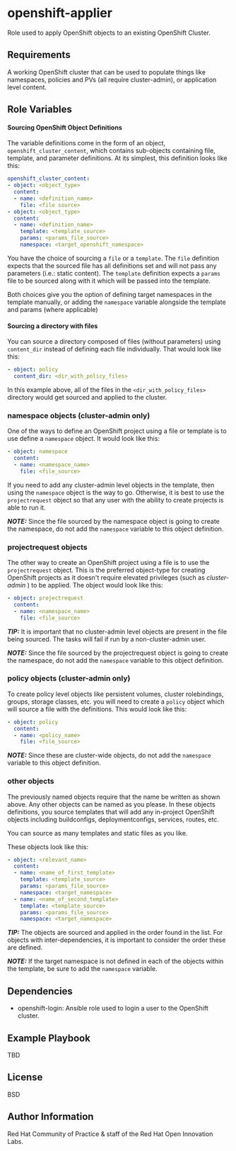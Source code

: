 openshift-applier
=================

Role used to apply OpenShift objects to an existing OpenShift Cluster.


Requirements
------------
A working OpenShift cluster that can be used to populate things like namespaces, policies and PVs (all require cluster-admin), or application level content.


Role Variables
--------------

#### Sourcing OpenShift Object Definitions

The variable definitions come in the form of an object, `openshift_cluster_content`, which contains sub-objects containing file, template, and parameter definitions. At its simplest, this definition looks like this:
 
```yaml
openshift_cluster_content:
- object: <object_type>
  content:
  - name: <definition_name>
    file: <file source>
- object: <object_type>
  content:
  - name: <definition_name>
    template: <template_source>
    params: <params_file_source>
    namespace: <target_openshift_namespace>
```

You have the choice of sourcing a `file` or a `template`. The `file` definition expects that the sourced file has all definitions set and will not pass any parameters (i.e.: static content). The `template` definition expects a `params` file to be sourced along with it which will be passed into the template.

Both choices give you the option of defining target namespaces in the template manually, or adding the `namespace` variable alongside the template and params (where applicable)

#### Sourcing a directory with files

You can source a directory composed of files (without parameters) using `content_dir` instead of defining each file individually. That would look like this:
```yaml
- object: policy
  content_dir: <dir_with_policy_files>
```
In this example above, all of the files in the `<dir_with_policy_files>` directory would get sourced and applied to the cluster.

### namespace objects (cluster-admin only)

One of the ways to define an OpenShift project using a file or template is to use define a `namespace` object. It would look like this:
```yaml
- object: namespace
  content:
  - name: <namespace_name>
    file: <file_source>
```

If you need to add any cluster-admin level objects in the template, then using the `namespace` object is the way to go. Otherwise, it is best to use the `projectrequest` object so that any user with the ability to create projects is able to run it. 

**_NOTE:_** Since the file sourced by the namespace object is going to create the namespace, do not add the `namespace` variable to this object definition.

### projectrequest objects

The other way to create an OpenShift project using a file is to use the `projectrequest` object. This is the preferred object-type for creating OpenShift projects as it doesn't require elevated privileges (such as *cluster-admin* ) to be applied. The object would look like this:
```yaml
- object: projectrequest
  content:
  - name: <namespace_name>
    file: <file_source>
```

**_TIP:_** It is important that no cluster-admin level objects are present in the file being sourced. The tasks will fail if run by a non-cluster-admin user.

**_NOTE:_** Since the file sourced by the projectrequest object is going to create the namespace, do not add the `namespace` variable to this object definition.

### policy objects (cluster-admin only)

To create policy level objects like persistent volumes, cluster rolebindings, groups, storage classes, etc. you will need to create a `policy` object which will source a file with the definitions. This would look like this:
```yaml
- object: policy
  content:
  - name: <policy_name>
    file: <file_source>
```

**_NOTE:_** Since these are cluster-wide objects, do not add the `namespace` variable to this object definition.

### other objects

The previously named objects require that the name be written as shown above. Any other objects can be named as you please. In these objects definitions, you source templates that will add any in-project OpenShift objects including buildconfigs, deploymentconfigs, services, routes, etc.

You can source as many templates and static files as you like.

These objects look like this:
```yaml
- object: <relevant_name>
  content:
  - name: <name_of_first_template>
    template: <template_source>
    params: <params_file_source>
    namespace: <target_namespace>
  - name: <name_of_second_template>
    template: <template_source>
    params: <params_file_source>
    namespace: <target_namespace>
```

**_TIP:_** The objects are sourced and applied in the order found in the list. For objects with inter-dependencies, it is important to consider the order these are defined. 

**_NOTE:_** If the target namespace is not defined in each of the objects within the template, be sure to add the `namespace` variable. 


Dependencies
------------
- openshift-login: Ansible role used to login a user to the OpenShift cluster.


Example Playbook
----------------

TBD

License
-------

BSD

Author Information
------------------
Red Hat Community of Practice & staff of the Red Hat Open Innovation Labs.
